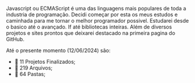 
Javascript ou ECMAScript é uma das linguagens mais populares de toda a industria de programação.
Decidi começar por esta os meus estudos e caminhada para me tornar o melhor programador possivel.
Estudarei desde o basico até o avançado.
If até bibliotecas inteiras.
Além de diversos projetos e sites prontos que deixarei destacado na primeira pagina do GitHub.

Até o presente momento (12/06/2024) são:
- 🌟 11 Projetos Finalizados;
- 📃 219 Arquivos;
- 📁 64 Pastas;

